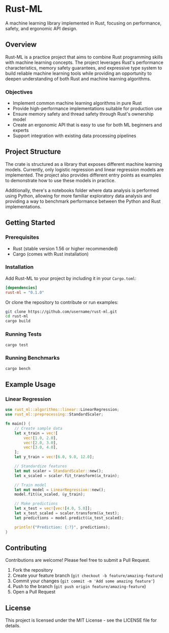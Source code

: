 # Rust-ML

A machine learning library implemented in Rust, focusing on performance, safety,
and ergonomic API design.

## Overview

Rust-ML is a practice project that aims to combine Rust programming skills with
machine learning concepts. The project leverages Rust's performance
characteristics, memory safety guarantees, and expressive type system to build
reliable machine learning tools while providing an opportunity to deepen
understanding of both Rust and machine learning algorithms.

### Objectives

- Implement common machine learning algorithms in pure Rust
- Provide high-performance implementations suitable for production use
- Ensure memory safety and thread safety through Rust's ownership model
- Create an ergonomic API that is easy to use for both ML beginners and experts
- Support integration with existing data processing pipelines

## Project Structure

The crate is structured as a library that exposes different machine learning
models. Currently, only logistic regression and linear regression models are
implemented. The project also provides different entry points as examples to
demonstrate how to use these models in practice.

Additionally, there's a notebooks folder where data analysis is performed using
Python, allowing for more familiar exploratory data analysis and providing a way
to benchmark performance between the Python and Rust implementations.

## Getting Started

### Prerequisites

- Rust (stable version 1.56 or higher recommended)
- Cargo (comes with Rust installation)

### Installation

Add Rust-ML to your project by including it in your `Cargo.toml`:

```toml
[dependencies]
rust-ml = "0.1.0"
```

Or clone the repository to contribute or run examples:

```bash
git clone https://github.com/username/rust-ml.git
cd rust-ml
cargo build
```

### Running Tests

```bash
cargo test
```

### Running Benchmarks

```bash
cargo bench
```

## Example Usage

### Linear Regression

```rust
use rust_ml::algorithms::linear::LinearRegression;
use rust_ml::preprocessing::StandardScaler;

fn main() {
    // Create sample data
    let x_train = vec![
        vec![1.0, 2.0],
        vec![2.0, 3.0],
        vec![3.0, 4.0],
    ];
    let y_train = vec![6.0, 9.0, 12.0];

    // Standardize features
    let mut scaler = StandardScaler::new();
    let x_scaled = scaler.fit_transform(&x_train);

    // Train model
    let mut model = LinearRegression::new();
    model.fit(&x_scaled, &y_train);

    // Make predictions
    let x_test = vec![vec![4.0, 5.0]];
    let x_test_scaled = scaler.transform(&x_test);
    let predictions = model.predict(&x_test_scaled);

    println!("Prediction: {:?}", predictions);
}
```

## Contributing

Contributions are welcome! Please feel free to submit a Pull Request.

1. Fork the repository
2. Create your feature branch (`git checkout -b feature/amazing-feature`)
3. Commit your changes (`git commit -m 'Add some amazing feature'`)
4. Push to the branch (`git push origin feature/amazing-feature`)
5. Open a Pull Request

## License

This project is licensed under the MIT License - see the LICENSE file for
details.
